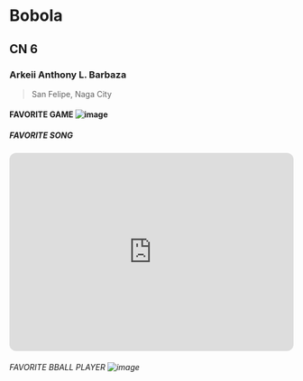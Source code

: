 # Bobola
## CN 6
### Arkeii Anthony L. Barbaza
> San Felipe, Naga City
####  FAVORITE GAME ![image](https://github.com/user-attachments/assets/22a2ade2-8408-477e-a3f4-45166c305ee6)
##### FAVORITE SONG 
<iframe style="border-radius:12px" src="https://open.spotify.com/embed/track/6SHSvo6OGgpneKfsxFGhhk?utm_source=generator" width="100%" height="352" frameBorder="0" allowfullscreen="" allow="autoplay; clipboard-write; encrypted-media; fullscreen; picture-in-picture" loading="lazy"></iframe>

###### FAVORITE BBALL PLAYER ![image](https://github.com/user-attachments/assets/e6863c8b-6d55-4134-a387-4d431326d375)


